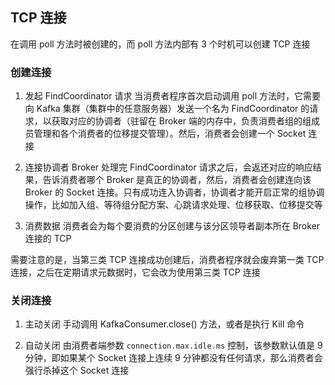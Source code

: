 ## TCP 连接
在调用 poll 方法时被创建的，而 poll 方法内部有 3 个时机可以创建 TCP 连接

### 创建连接
1. 发起 FindCoordinator 请求
当消费者程序首次启动调用 poll 方法时，它需要向 Kafka 集群（集群中的任意服务器）发送一个名为 FindCoordinator 的请求，以获取对应的协调者（驻留在 Broker 端的内存中，负责消费者组的组成员管理和各个消费者的位移提交管理）。然后，消费者会创建一个 Socket 连接

2. 连接协调者
Broker 处理完 FindCoordinator 请求之后，会返还对应的响应结果，告诉消费者哪个 Broker 是真正的协调者，然后，消费者会创建连向该 Broker 的 Socket 连接。只有成功连入协调者，协调者才能开启正常的组协调操作，比如加入组、等待组分配方案、心跳请求处理、位移获取、位移提交等

3. 消费数据
消费者会为每个要消费的分区创建与该分区领导者副本所在 Broker 连接的 TCP

需要注意的是，当第三类 TCP 连接成功创建后，消费者程序就会废弃第一类 TCP 连接，之后在定期请求元数据时，它会改为使用第三类 TCP 连接

### 关闭连接
1. 主动关闭
手动调用 KafkaConsumer.close() 方法，或者是执行 Kill 命令

2. 自动关闭
由消费者端参数 `connection.max.idle.ms` 控制，该参数默认值是 9 分钟，即如果某个 Socket 连接上连续 9 分钟都没有任何请求，那么消费者会强行杀掉这个 Socket 连接